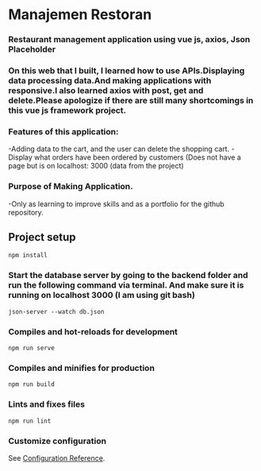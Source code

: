 # Manajemen Restoran
### Restaurant management application using vue js, axios, Json Placeholder
### On this web that I built, I learned how to use APIs.Displaying data processing data.And making applications with responsive.I also learned axios with post, get and delete.Please apologize if there are still many shortcomings in this vue js framework project.

### Features of this application:
-Adding data to the cart, and the user can delete the shopping cart.
-Display what orders have been ordered by customers (Does not have a page but is on localhost: 3000 (data from the project)
### Purpose of Making Application.
-Only as learning to improve skills and as a portfolio for the github repository.
## Project setup
```
npm install
```
### Start the database server by going to the backend folder and run the following command via terminal. And make sure it is running on localhost 3000 (I am using git bash)
```
json-server --watch db.json
```
### Compiles and hot-reloads for development
```
npm run serve
```

### Compiles and minifies for production
```
npm run build
```

### Lints and fixes files
```
npm run lint
```

### Customize configuration
See [Configuration Reference](https://cli.vuejs.org/config/).
